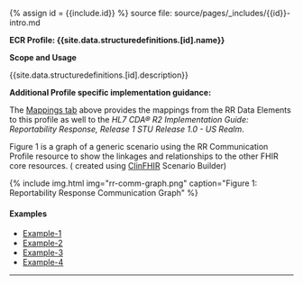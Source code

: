 {% assign id = {{include.id}} %}
source file: source/pages/\_includes/{{id}}-intro.md

**ECR Profile: {{site.data.structuredefinitions.[id].name}}**

**Scope and Usage**

{{site.data.structuredefinitions.[id].description}}


**Additional Profile specific implementation guidance:**

The [Mappings tab](eicr-composition-custom-mappings.html) above provides the mappings from the RR Data Elements to this profile as well to the *HL7 CDA® R2 Implementation Guide: Reportability Response, Release 1 STU Release 1.0 - US Realm*.

Figure 1 is a graph of a generic scenario using the RR Communication Profile resource to show the linkages and relationships to the other FHIR core resources.  ( created using [ClinFHIR](http://clinfhir.com/) Scenario Builder)

{% include img.html img="rr-comm-graph.png" caption="Figure 1: Reportability Response Communication Graph" %}


#### Examples

- [Example-1](Communication-rr-example-1.html)
- [Example-2](Communication-rr-example-2.html)
- [Example-3](Communication-rr-example-3.html)
- [Example-4](Communication-rr-example-4.html)

---
